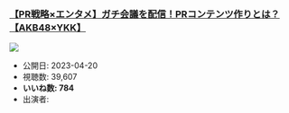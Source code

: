 ### [【PR戦略×エンタメ】ガチ会議を配信！PRコンテンツ作りとは？【AKB48×YKK】](https://www.youtube.com/watch?v=vypnOwhY_MU)
[![](https://img.youtube.com/vi/vypnOwhY_MU/sddefault.jpg)](https://www.youtube.com/watch?v=vypnOwhY_MU)
-   公開日: 2023-04-20
-   視聴数: 39,607
-   **いいね数: 784**
-   出演者: 
